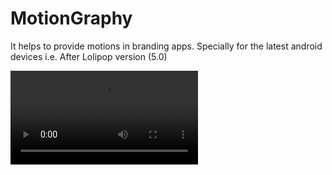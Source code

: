 # MotionGraphy
 It helps to provide motions in branding apps. Specially for the latest android devices i.e. After Lolipop version (5.0)
 
 <video src='https://user-images.githubusercontent.com/7710697/121497653-4a912d00-c9f9-11eb-9b02-8d7d96fa8697.mp4'>

